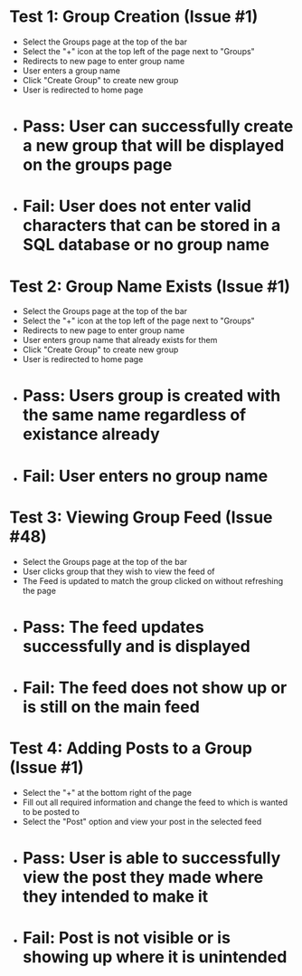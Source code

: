 # Test 1: Group Creation (Issue #1)
- Select the Groups page at the top of the bar
- Select the "+" icon at the top left of the page next to "Groups"
- Redirects to new page to enter group name
- User enters a group name
- Click "Create Group" to create new group
- User is redirected to home page
- # Pass: User can successfully create a new group that will be displayed on the groups page
- # Fail: User does not enter valid characters that can be stored in a SQL database or no group name

# Test 2: Group Name Exists (Issue #1)
- Select the Groups page at the top of the bar
- Select the "+" icon at the top left of the page next to "Groups"
- Redirects to new page to enter group name
- User enters group name that already exists for them
- Click "Create Group" to create new group
- User is redirected to home page
- # Pass: Users group is created with the same name regardless of existance already
- # Fail: User enters no group name

# Test 3: Viewing Group Feed (Issue #48)
- Select the Groups page at the top of the bar
- User clicks group that they wish to view the feed of
- The Feed is updated to match the group clicked on without refreshing the page
- # Pass: The feed updates successfully and is displayed
- # Fail: The feed does not show up or is still on the main feed

# Test 4: Adding Posts to a Group (Issue #1)
- Select the "+" at the bottom right of the page
- Fill out all required information and change the feed to which is wanted to be posted to
- Select the "Post" option and view your post in the selected feed
- # Pass: User is able to successfully view the post they made where they intended to make it
- # Fail: Post is not visible or is showing up where it is unintended
